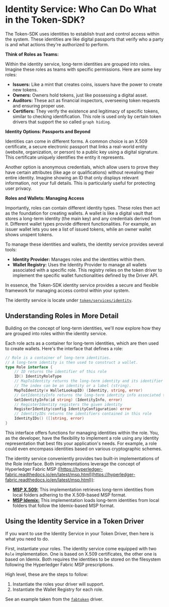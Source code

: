# Identity Service: Who Can Do What in the Token-SDK?

The Token-SDK uses identities to establish trust and control access within the system. 
These identities are like digital passports that verify who a party is and what actions they're authorized to perform.

**Think of Roles as Teams:**

Within the identity service, long-term identities are grouped into roles. 
Imagine these roles as teams with specific permissions. 
Here are some key roles:

* **Issuers:** Like a mint that creates coins, issuers have the power to create new tokens.
* **Owners:** Owners hold tokens, just like possessing a digital asset.
* **Auditors:** These act as financial inspectors, overseeing token requests and ensuring proper use.
* **Certifiers:** They verify the existence and legitimacy of specific tokens, similar to checking identification.
This role is used only by certain token drivers that support the so called `graph hiding`.

**Identity Options: Passports and Beyond**

Identities can come in different forms. 
A common choice is an X.509 certificate, a secure electronic passport that links a real-world entity (website, organization, or person) to a public key using a digital signature. 
This certificate uniquely identifies the entity it represents.

Another option is anonymous credentials, which allow users to prove they have certain attributes (like age or qualifications) without revealing their entire identity. 
Imagine showing an ID that only displays relevant information, not your full details. 
This is particularly useful for protecting user privacy.

**Roles and Wallets: Managing Access**

Importantly, roles can contain different identity types. 
These roles then act as the foundation for creating wallets. 
A wallet is like a digital vault that stores a long-term identity (the main key) and any credentials derived from it. 
Different wallet types provide different functionalities. 
For example, an issuer wallet lets you see a list of issued tokens, while an owner wallet shows unspent tokens.

To manage these identities and wallets, the identity service provides several tools:

* **Identity Provider:** Manages roles and the identities within them.
* **Wallet Registry:** Uses the Identity Provider to manage all wallets associated with a specific role. 
This registry relies on the token driver to implement the specific wallet functionalities defined by the Driver API.

In essence, the Token-SDK identity service provides a secure and flexible framework for managing access control within your system.

The identity service is locate under [`token/services/identity`](./../../token/services/identity).

## Understanding Roles in More Detail

Building on the concept of long-term identities, we'll now explore how they are grouped into roles within the identity service.

Each role acts as a container for long-term identities, which are then used to create wallets. Here's the interface that defines a role:

```go
// Role is a container of long-term identities.
// A long-term identity is then used to construct a wallet.
type Role interface {
	// ID returns the identifier of this role
	ID() IdentityRoleType
	// MapToIdentity returns the long-term identity and its identifier for the given index.
	// The index can be an identity or a label (string).
	MapToIdentity(v WalletLookupID) (Identity, string, error)
	// GetIdentityInfo returns the long-term identity info associated to the passed id
	GetIdentityInfo(id string) (IdentityInfo, error)
	// RegisterIdentity registers the given identity
	RegisterIdentity(config IdentityConfiguration) error
	// IdentityIDs returns the identifiers contained in this role
	IdentityIDs() ([]string, error)
}
```

This interface offers functions for managing identities within the role. 
You, as the developer, have the flexibility to implement a role using any identity representation that best fits your application's needs. 
For example, a role could even encompass identities based on various cryptographic schemes.

The identity service conveniently provides two built-in implementations of the Role interface. 
Both implementations leverage the concept of Hyperledger Fabric MSP ([https://hyperledger-fabric.readthedocs.io/en/latest/msp.html](https://hyperledger-fabric.readthedocs.io/en/latest/msp.html)):

* [**MSP X.509:**](./../../token/services/identity/msp/x509) This implementation retrieves long-term identities from local folders adhering to the X.509-based MSP format.
* [**MSP Idemix:**](./../../token/services/identity/msp/idemix) This implementation loads long-term identities from local folders that follow the Idemix-based MSP format.

## Using the Identity Service in a Token Driver

If you want to use the Identity Service in your Token Driver, then here is what you need to do.

First, instantiate your roles. The identity service come equipped with two `Role` implementation.
One is based on X.509 certificates, the other one is based on Idemix. 
Both requires the identities to be stored on the filesystem following the Hyperledger Fabric MSP prescriptions. 

High level, these are the steps to follow:
1. Instantiate the roles your driver will support.
2. Instantiate the Wallet Registry for each role.

See an example taken from the [`fabtoken`](./../../token/core/fabtoken/driver) driver.